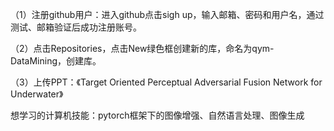 （1）注册github用户：进入github点击sigh up，输入邮箱、密码和用户名，通过测试、邮箱验证后成功注册账号。

（2）点击Repositories，点击New绿色框创建新的库，命名为qym-DataMining，创建库。

（3）上传PPT：《Target Oriented Perceptual Adversarial Fusion Network for Underwater》

想学习的计算机技能：pytorch框架下的图像增强、自然语言处理、图像生成
